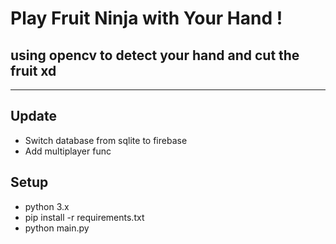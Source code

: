 # Play Fruit Ninja with Your Hand ! #

## using opencv to detect your hand and cut the fruit xd ##

---

## Update ##
- Switch database from sqlite to firebase 
- Add multiplayer func 

## Setup ##
- python 3.x
- pip install -r requirements.txt
- python main.py

